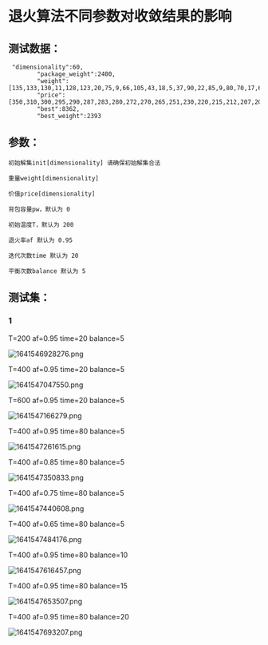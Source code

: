 # 退火算法不同参数对收敛结果的影响

## 测试数据：

```
 "dimensionality":60,
        "package_weight":2400,
        "weight":[135,133,130,11,128,123,20,75,9,66,105,43,18,5,37,90,22,85,9,80,70,17,60,35,57,35,61,40,8,50,32,40,72,35,100,2,7,19,28,10,22,27,30,88,91,47,68,108,10,12,43,11,20,37,17,4,3,21,10,67],
        "price":[350,310,300,295,290,287,283,280,272,270,265,251,230,220,215,212,207,203,202,200,198,196,190,182,181,175,160,155,154,140,132,125,110,105,101,92,83,77,75,73,72,70,69,66,60,58,45,40,38,36,33,31,27,23,20,19,10,9,4,1],
        "best":8362,
        "best_weight":2393
```

## 参数：

```
初始解集init[dimensionality] 请确保初始解集合法
  
重量weight[dimensionality]
  
价值price[dimensionality]

背包容量pw，默认为 0

初始温度T，默认为 200

退火率af 默认为 0.95

迭代次数time 默认为 20

平衡次数balance 默认为 5
```

## 测试集：

### 1

T=200 af=0.95 time=20 balance=5

![1641546928276.png](image/SA/1641546928276.png)

T=400 af=0.95 time=20 balance=5

![1641547047550.png](image/SA/1641547047550.png)

T=600 af=0.95 time=20 balance=5

![1641547166279.png](image/SA/1641547166279.png)

T=400 af=0.95 time=80 balance=5

![1641547261615.png](image/SA/1641547261615.png)

T=400 af=0.85 time=80 balance=5

![1641547350833.png](image/SA/1641547350833.png)

T=400 af=0.75 time=80 balance=5

![1641547440608.png](image/SA/1641547440608.png)

T=400 af=0.65 time=80 balance=5

![1641547484176.png](image/SA/1641547484176.png)

T=400 af=0.95 time=80 balance=10

![1641547616457.png](image/SA/1641547616457.png)

T=400 af=0.95 time=80 balance=15

![1641547653507.png](image/SA/1641547653507.png)

T=400 af=0.95 time=80 balance=20

![1641547693207.png](image/SA/1641547693207.png)
